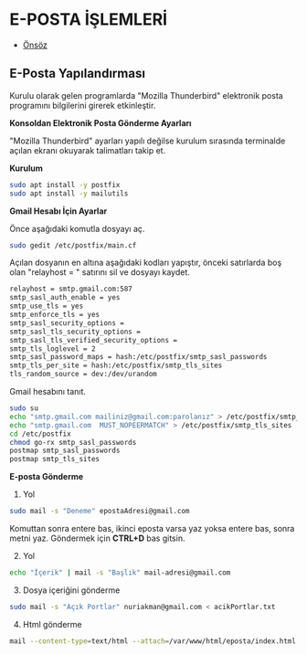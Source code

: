 # E-POSTA İŞLEMLERİ

- [Önsöz](https://github.com/cicekhasan/DersNotlarim)


## E-Posta Yapılandırması

Kurulu olarak gelen programlarda "Mozilla Thunderbird" elektronik posta programını bilgilerini girerek etkinleştir. 

**Konsoldan Elektronik Posta Gönderme Ayarları**

"Mozilla Thunderbird" ayarları yapılı değilse kurulum sırasında terminalde açılan ekranı okuyarak talimatları takip et.

**Kurulum**

```bash
sudo apt install -y postfix
sudo apt install -y mailutils
```

**Gmail Hesabı İçin Ayarlar**

Önce aşağıdaki komutla dosyayı aç. 

```bash
sudo gedit /etc/postfix/main.cf
```

Açılan dosyanın en altına aşağıdaki kodları yapıştır, önceki satırlarda boş olan "relayhost = " satırını sil ve dosyayı kaydet.

```bash
relayhost = smtp.gmail.com:587
smtp_sasl_auth_enable = yes
smtp_use_tls = yes
smtp_enforce_tls = yes
smtp_sasl_security_options =
smtp_sasl_tls_security_options =
smtp_sasl_tls_verified_security_options =
smtp_tls_loglevel = 2
smtp_sasl_password_maps = hash:/etc/postfix/smtp_sasl_passwords
smtp_tls_per_site = hash:/etc/postfix/smtp_tls_sites
tls_random_source = dev:/dev/urandom
```

Gmail hesabını tanıt. 

```bash
sudo su 
echo "smtp.gmail.com mailiniz@gmail.com:parolanız" > /etc/postfix/smtp_sasl_passwords
echo "smtp.gmail.com  MUST_NOPEERMATCH" > /etc/postfix/smtp_tls_sites
cd /etc/postfix
chmod go-rx smtp_sasl_passwords
postmap smtp_sasl_passwords
postmap smtp_tls_sites
```

**E-posta Gönderme**

1. Yol

```bash
sudo mail -s "Deneme" epostaAdresi@gmail.com
```

Komuttan sonra entere bas, ikinci eposta varsa yaz yoksa entere bas, sonra metni yaz. Göndermek için **CTRL+D** bas gitsin. 

2. Yol

```bash
echo "İçerik" | mail -s "Başlık" mail-adresi@gmail.com
```

3. Dosya içeriğini gönderme

```bash
sudo mail -s "Açık Portlar" nuriakman@gmail.com < acikPortlar.txt
```

4. Html gönderme

```bash
mail --content-type=text/html --attach=/var/www/html/eposta/index.html -s "HTML sayfası" aysubey@gmail.com 
```